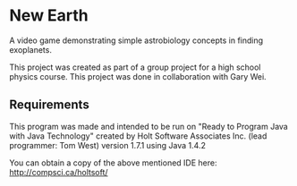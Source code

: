 # New Earth
A video game demonstrating simple astrobiology concepts in finding exoplanets.

This project was created as part of a group project for a high school physics course. This project was done in collaboration with Gary Wei. 

## Requirements

This program was made and intended to be run on "Ready to Program Java with Java Technology" created by Holt Software Associates Inc. (lead programmer: Tom West) version 1.7.1 using Java 1.4.2

You can obtain a copy of the above mentioned IDE here: http://compsci.ca/holtsoft/
